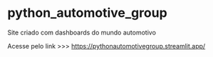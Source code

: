 # python_automotive_group
Site criado com dashboards do mundo automotivo

Acesse pelo link >>> https://pythonautomotivegroup.streamlit.app/
